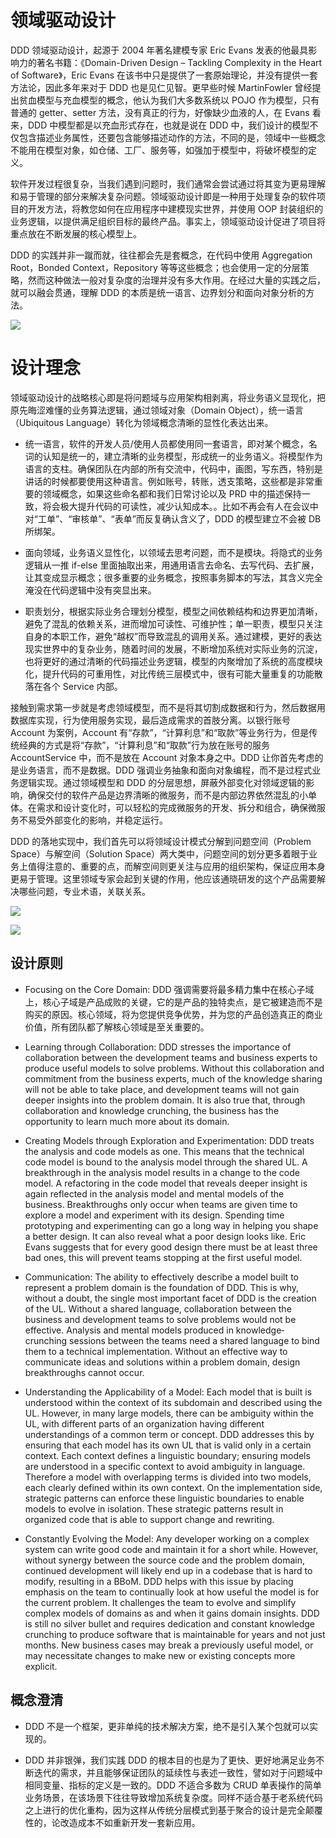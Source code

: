 # 领域驱动设计

DDD 领域驱动设计，起源于 2004 年著名建模专家 Eric Evans 发表的他最具影响力的著名书籍：《Domain-Driven Design – Tackling Complexity in the Heart of Software》，Eric Evans 在该书中只是提供了一套原始理论，并没有提供一套方法论，因此多年来对于 DDD 也是见仁见智。更早些时候 MartinFowler 曾经提出贫血模型与充血模型的概念，他认为我们大多数系统以 POJO 作为模型，只有普通的 getter、setter 方法，没有真正的行为，好像缺少血液的人，在 Evans 看来，DDD 中模型都是以充血形式存在，也就是说在 DDD 中，我们设计的模型不仅包含描述业务属性，还要包含能够描述动作的方法，不同的是，领域中一些概念不能用在模型对象，如仓储、工厂、服务等，如强加于模型中，将破坏模型的定义。

软件开发过程很复杂，当我们遇到问题时，我们通常会尝试通过将其变为更易理解和易于管理的部分来解决复杂问题。领域驱动设计即是一种用于处理复杂的软件项目的开发方法，将教您如何在应用程序中建模现实世界，并使用 OOP 封装组织的业务逻辑，以提供满足组织目标的最终产品。事实上，领域驱动设计促进了项目将重点放在不断发展的核心模型上。

DDD 的实践并非一蹴而就，往往都会先是套概念，在代码中使用 Aggregation Root，Bonded Context，Repository 等等这些概念；也会使用一定的分层策略，然而这种做法一般对复杂度的治理并没有多大作用。在经过大量的实践之后，就可以融会贯通，理解 DDD 的本质是统一语言、边界划分和面向对象分析的方法。

![](https://i.postimg.cc/hvm36Vvk/image.png)

# 设计理念

领域驱动设计的战略核心即是将问题域与应用架构相剥离，将业务语义显现化，把原先晦涩难懂的业务算法逻辑，通过领域对象（Domain Object），统一语言（Ubiquitous Language）转化为领域概念清晰的显性化表达出来。

- 统一语言，软件的开发人员/使用人员都使用同一套语言，即对某个概念，名词的认知是统一的，建立清晰的业务模型，形成统一的业务语义。将模型作为语言的支柱。确保团队在内部的所有交流中，代码中，画图，写东西，特别是讲话的时候都要使用这种语言。例如账号，转账，透支策略，这些都是非常重要的领域概念，如果这些命名都和我们日常讨论以及 PRD 中的描述保持一致，将会极大提升代码的可读性，减少认知成本。。比如不再会有人在会议中对“工单”、“审核单”、“表单”而反复确认含义了，DDD 的模型建立不会被 DB 所绑架。

- 面向领域，业务语义显性化，以领域去思考问题，而不是模块。将隐式的业务逻辑从一推 if-else 里面抽取出来，用通用语言去命名、去写代码、去扩展，让其变成显示概念；很多重要的业务概念，按照事务脚本的写法，其含义完全淹没在代码逻辑中没有突显出来。

- 职责划分，根据实际业务合理划分模型，模型之间依赖结构和边界更加清晰，避免了混乱的依赖关系，进而增加可读性、可维护性；单一职责，模型只关注自身的本职工作，避免“越权”而导致混乱的调用关系。通过建模，更好的表达现实世界中的复杂业务，随着时间的发展，不断增加系统对实际业务的沉淀，也将更好的通过清晰的代码描述业务逻辑，模型的内聚增加了系统的高度模块化，提升代码的可重用性，对比传统三层模式中，很有可能大量重复的功能散落在各个 Service 内部。

接触到需求第一步就是考虑领域模型，而不是将其切割成数据和行为，然后数据用数据库实现，行为使用服务实现，最后造成需求的首肢分离。以银行账号 Account 为案例，Account 有“存款”，“计算利息”和“取款”等业务行为，但是传统经典的方式是将“存款”，“计算利息”和“取款”行为放在账号的服务 AccountService 中，而不是放在 Account 对象本身之中。DDD 让你首先考虑的是业务语言，而不是数据。DDD 强调业务抽象和面向对象编程，而不是过程式业务逻辑实现。通过领域模型和 DDD 的分层思想，屏蔽外部变化对领域逻辑的影响，确保交付的软件产品是边界清晰的微服务，而不是内部边界依然混乱的小单体。在需求和设计变化时，可以轻松的完成微服务的开发、拆分和组合，确保微服务不易受外部变化的影响，并稳定运行。

DDD 的落地实现中，我们首先可以将领域设计模式分解到问题空间（Problem Space）与解空间（Solution Space）两大类中，问题空间的划分更多着眼于业务上值得注意的、重要的点，而解空间则更关注与应用的组织架构，保证应用本身更易于管理。这里领域专家会起到关键的作用，他应该通晓研发的这个产品需要解决哪些问题，专业术语，关联关系。

![](https://i.postimg.cc/J0SgsLHy/image.png)

![](https://i.postimg.cc/QNzv4pYX/image.png)

## 设计原则

- Focusing on the Core Domain: DDD 强调需要将最多精力集中在核心子域上，核心子域是产品成败的关键，它的是产品的独特卖点，是它被建造而不是购买的原因。核心领域，将为您提供竞争优势，并为您的产品创造真正的商业价值，所有团队都了解核心领域是至关重要的。

- Learning through Collaboration: DDD stresses the importance of collaboration between the development teams and business experts to produce useful models to solve problems. Without this collaboration and commitment from the business experts, much of the knowledge sharing will not be able to take place, and development teams will not gain deeper insights into the problem domain. It is also true that, through collaboration and knowledge crunching, the business has the opportunity to learn much more about its domain.

- Creating Models through Exploration and Experimentation: DDD treats the analysis and code models as one. This means that the technical code model is bound to the analysis model through the shared UL. A breakthrough in the analysis model results in a change to the code model. A refactoring in the code model that reveals deeper insight is again reflected in the analysis model and mental models of the business. Breakthroughs only occur when teams are given time to explore a model and experiment with its design. Spending time prototyping and experimenting can go a long way in helping you shape a better design. It can also reveal what a poor design looks like. Eric Evans suggests that for every good design there must be at least three bad ones, this will prevent teams stopping at the first useful model.

- Communication: The ability to effectively describe a model built to represent a problem domain is the foundation of DDD. This is why, without a doubt, the single most important facet of DDD is the creation of the UL. Without a shared language, collaboration between the business and development teams to solve problems would not be effective. Analysis and mental models produced in knowledge‐crunching sessions between the teams need a shared language to bind them to a technical implementation. Without an effective way to communicate ideas and solutions within a problem domain, design breakthroughs cannot occur.

- Understanding the Applicability of a Model: Each model that is built is understood within the context of its subdomain and described using the UL. However, in many large models, there can be ambiguity within the UL, with different parts of an organization having different understandings of a common term or concept. DDD addresses this by ensuring that each model has its own UL that is valid only in a certain context. Each context defines a linguistic boundary; ensuring models are understood in a specific context to avoid ambiguity in language. Therefore a model with overlapping terms is divided into two models, each clearly defined within its own context. On the implementation side, strategic patterns can enforce these linguistic boundaries to enable models to evolve in isolation. These strategic patterns result in organized code that is able to support change and rewriting.

- Constantly Evolving the Model: Any developer working on a complex system can write good code and maintain it for a short while. However, without synergy between the source code and the problem domain, continued development will likely end up in a codebase that is hard to modify, resulting in a BBoM. DDD helps with this issue by placing emphasis on the team to continually look at how useful the model is for the current problem. It challenges the team to evolve and simplify complex models of domains as and when it gains domain insights. DDD is still no silver bullet and requires dedication and constant knowledge crunching to produce software that is maintainable for years and not just months. New business cases may break a previously useful model, or may necessitate changes to make new or existing concepts more explicit.

## 概念澄清

- DDD 不是一个框架，更非单纯的技术解决方案，绝不是引入某个包就可以实现的。

- DDD 并非银弹，我们实践 DDD 的根本目的也是为了更快、更好地满足业务不断迭代的需求，并且能够保证团队的延续性与表述一致性，譬如对于问题域中相同变量、指标的定义是一致的。DDD 不适合多数为 CRUD 单表操作的简单业务场景，在该场景下往往导致增加系统复杂度。同样不适合基于老系统代码之上进行的优化重构，因为这样从传统分层模式到基于聚合的设计是完全颠覆性的，论改造成本不如重新开发一套新应用。
